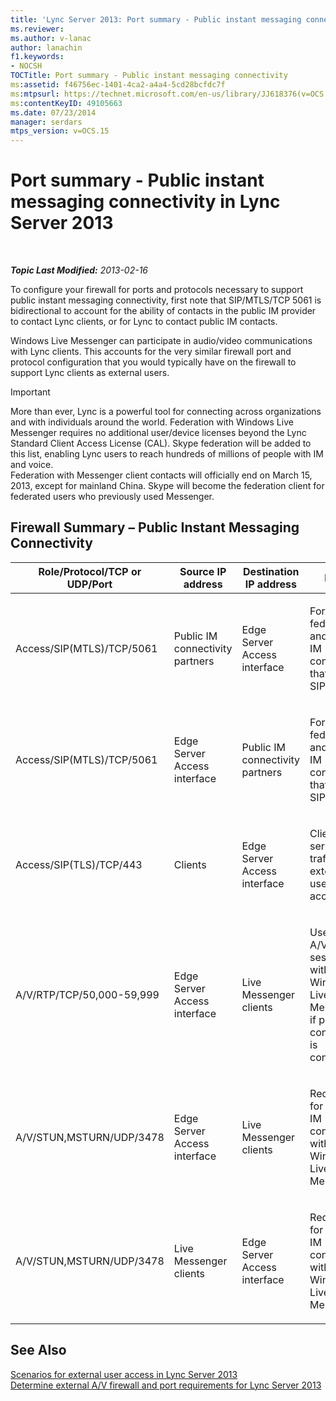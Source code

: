 ```yaml
---
title: 'Lync Server 2013: Port summary - Public instant messaging connectivity'
ms.reviewer: 
ms.author: v-lanac
author: lanachin
f1.keywords:
- NOCSH
TOCTitle: Port summary - Public instant messaging connectivity
ms:assetid: f46756ec-1401-4ca2-a4a4-5cd28bcfdc7f
ms:mtpsurl: https://technet.microsoft.com/en-us/library/JJ618376(v=OCS.15)
ms:contentKeyID: 49105663
ms.date: 07/23/2014
manager: serdars
mtps_version: v=OCS.15
---
```


<div data-xmlns="http://www.w3.org/1999/xhtml">

<div class="topic" data-xmlns="http://www.w3.org/1999/xhtml" data-msxsl="urn:schemas-microsoft-com:xslt" data-cs="https://msdn.microsoft.com/">

<div data-asp="https://msdn2.microsoft.com/asp">

# Port summary - Public instant messaging connectivity in Lync Server 2013

</div>

<div id="mainSection">

<div id="mainBody">

<span> </span>

_**Topic Last Modified:** 2013-02-16_

To configure your firewall for ports and protocols necessary to support public instant messaging connectivity, first note that SIP/MTLS/TCP 5061 is bidirectional to account for the ability of contacts in the public IM provider to contact Lync clients, or for Lync to contact public IM contacts.

Windows Live Messenger can participate in audio/video communications with Lync clients. This accounts for the very similar firewall port and protocol configuration that you would typically have on the firewall to support Lync clients as external users.

<div>


> [!IMPORTANT]  
> More than ever, Lync is a powerful tool for connecting across organizations and with individuals around the world. Federation with Windows Live Messenger requires no additional user/device licenses beyond the Lync Standard Client Access License (CAL). Skype federation will be added to this list, enabling Lync users to reach hundreds of millions of people with IM and voice.<BR>Federation with Messenger client contacts will officially end on March 15, 2013, except for mainland China. Skype will become the federation client for federated users who previously used Messenger.



</div>

<div>

## Firewall Summary – Public Instant Messaging Connectivity


<table>
<colgroup>
<col style="width: 25%" />
<col style="width: 25%" />
<col style="width: 25%" />
<col style="width: 25%" />
</colgroup>
<thead>
<tr class="header">
<th>Role/Protocol/TCP or UDP/Port</th>
<th>Source IP address</th>
<th>Destination IP address</th>
<th>Notes</th>
</tr>
</thead>
<tbody>
<tr class="odd">
<td><p>Access/SIP(MTLS)/TCP/5061</p></td>
<td><p>Public IM connectivity partners</p></td>
<td><p>Edge Server Access interface</p></td>
<td><p>For federated and public IM connectivity that use SIP.</p></td>
</tr>
<tr class="even">
<td><p>Access/SIP(MTLS)/TCP/5061</p></td>
<td><p>Edge Server Access interface</p></td>
<td><p>Public IM connectivity partners</p></td>
<td><p>For federated and public IM connectivity that use SIP.</p></td>
</tr>
<tr class="odd">
<td><p>Access/SIP(TLS)/TCP/443</p></td>
<td><p>Clients</p></td>
<td><p>Edge Server Access interface</p></td>
<td><p>Client-to-server SIP traffic for external user access.</p></td>
</tr>
<tr class="even">
<td><p>A/V/RTP/TCP/50,000-59,999</p></td>
<td><p>Edge Server Access interface</p></td>
<td><p>Live Messenger clients</p></td>
<td><p>Used for A/V sessions with Windows Live Messenger if public IM connectivity is configured.</p></td>
</tr>
<tr class="odd">
<td><p>A/V/STUN,MSTURN/UDP/3478</p></td>
<td><p>Edge Server Access interface</p></td>
<td><p>Live Messenger clients</p></td>
<td><p>Required for public IM connectivity with Windows Live Messenger.</p></td>
</tr>
<tr class="even">
<td><p>A/V/STUN,MSTURN/UDP/3478</p></td>
<td><p>Live Messenger clients</p></td>
<td><p>Edge Server Access interface</p></td>
<td><p>Required for public IM connectivity with Windows Live Messenger.</p></td>
</tr>
</tbody>
</table>


</div>

<div>

## See Also


[Scenarios for external user access in Lync Server 2013](lync-server-2013-scenarios-for-external-user-access.md)  
[Determine external A/V firewall and port requirements for Lync Server 2013](lync-server-2013-determine-external-a-v-firewall-and-port-requirements.md)  
  

</div>

</div>

<span> </span>

</div>

</div>

</div>


